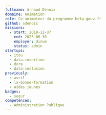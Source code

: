 ```yaml
---
fullname: Arnaud Denoix
domaine: Animation
role: Co-animateur du programme beta.gouv.fr
github: adenoix
missions:
  - start: 2018-12-07
    end: 2025-06-30
    employer: dinum
    status: admin
startups:
  - itou
  - data.insertion
  - dora
  - data-inclusion
previously:
  - avril
  - la-bonne-formation
  - aides.jeunes
badges:
  - segur
competences:
  - Administration Publique
---
```

